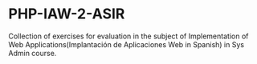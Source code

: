 # PHP-IAW-2-ASIR
Collection of exercises for evaluation in the subject of Implementation of Web Applications(Implantación de Aplicaciones Web in Spanish) in Sys Admin course. 
